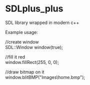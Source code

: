 # SDLplus_plus
SDL library wrapped in modern c++

Example usage:

//create window<br/>
SDL::Window window(true);

//fill it red<br/>
window.fillRect(255, 0, 0);

//draw bitmap on it<br/>
window.blitBMP("Images\\home.bmp");
